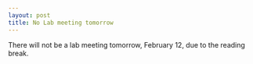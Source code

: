 ```yaml
---
layout: post
title: No Lab meeting tomorrow
---
```


There will not be a lab meeting tomorrow, February 12, due to the reading break. 


